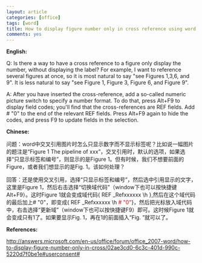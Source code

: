```yaml
---
layout: article
categories: [office]  
tags: [word]
title: How to display figure number only in cross reference using word (word中交叉引用图片只显示数字)
comments: yes
---
```

<b>English:</b>

Q: Is there a way to have a cross reference to a figure only display the number, without displaying the label?
For example, I want to reference several figures at once, so it is most natural to say "see Figures 1,3,6, and 9".  It is less natural to say "see Figure 1, Figure 3, Figure 6, and Figure 9".

A: After you have inserted the cross-reference, add a so-called numeric picture switch to specify a number format. To do that, press Alt+F9 to display field codes; you'll find that the cross-references are REF fields. Add \# "0" to the end of the relevant REF fields. Press Alt+F9 again to hide the codes, and press F9 to update fields in the selection. 



<b>Chinese:</b>

问题：word中交叉引用图片时怎么只显示数字而不显示标签呢？比如说一幅图片的题注是“Figure 1   The pipeline of xxx”，交叉引用时，默认的选项，如果选择“只显示标签和编号”，则显示的是Figure 1。但有时候，我们不想要前面的Figure，或者我们想显示的是Fig. 1。该如何处理？

回答：还是使用交叉引用，选择“只显示标签和编号”，然后选中引用显示的文字，这里是Figure 1，然后右击选择“切换域代码”（window下也可以按快捷键Alt+F9）。这时Figure 1就会变成域代码{ REF _Refxxxxxx \h },然后在这个域代码的最后加上\# "0"，即变成{ REF _Refxxxxxx \h<font color="#FF0000"> \# "0"</font>}，然后把光标放入域代码中，右击选择“更新域”（window下也可以按快捷键F9）即可。这时候Figure 1就会变成只有1了。如果要显示Fig. 1，再在1的前面插入“Fig. ”就可以了。


<b>References:</b>

<a href="http://answers.microsoft.com/en-us/office/forum/office_2007-word/how-to-display-figure-number-only-in-cross/02ae3cd0-6c3c-401d-990c-5220d7f0be1e#userconsent#"  target="_black">http://answers.microsoft.com/en-us/office/forum/office_2007-word/how-to-display-figure-number-only-in-cross/02ae3cd0-6c3c-401d-990c-5220d7f0be1e#userconsent#</a>
